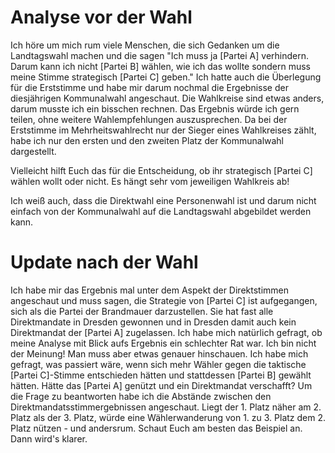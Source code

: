 # Analyse vor der Wahl
Ich höre um mich rum viele Menschen, die sich Gedanken um die Landtagswahl machen und die sagen "Ich muss ja [Partei A] verhindern. Darum kann ich nicht [Partei B] wählen, wie ich das wollte sondern muss meine Stimme strategisch [Partei C] geben." Ich hatte auch die Überlegung für die Erststimme und habe mir darum nochmal die Ergebnisse der diesjährigen Kommunalwahl angeschaut. Die Wahlkreise sind etwas anders, darum musste ich ein bisschen rechnen. Das Ergebnis würde ich gern teilen, ohne weitere Wahlempfehlungen auszusprechen. Da bei der Erststimme im Mehrheitswahlrecht nur der Sieger eines Wahlkreises zählt, habe ich nur den ersten und den zweiten Platz der Kommunalwahl dargestellt.

Vielleicht hilft Euch das für die Entscheidung, ob ihr strategisch [Partei C] wählen wollt oder nicht. Es hängt sehr vom jeweiligen Wahlkreis ab!

Ich weiß auch, dass die Direktwahl eine Personenwahl ist und darum nicht einfach von der Kommunalwahl auf die Landtagswahl abgebildet werden kann.

# Update nach der Wahl

Ich habe mir das Ergebnis mal unter dem Aspekt der Direktstimmen angeschaut und muss sagen, die Strategie von [Partei C] ist aufgegangen, sich als die Partei der Brandmauer darzustellen. Sie hat fast alle Direktmandate in Dresden gewonnen und in Dresden damit auch kein Direktmandat der [Partei A] zugelassen. Ich habe mich natürlich gefragt, ob meine Analyse mit Blick aufs Ergebnis ein schlechter Rat war. Ich bin nicht der Meinung! Man muss aber etwas genauer hinschauen. Ich habe mich gefragt, was passiert wäre, wenn sich mehr Wähler gegen die taktische [Partei C]-Stimme entschieden hätten und stattdessen [Partei B] gewählt hätten. Hätte das [Partei A] genützt und ein Direktmandat verschafft? Um die Frage zu beantworten habe ich die Abstände zwischen den Direktmandatsstimmergebnissen angeschaut. Liegt der 1. Platz näher am 2. Platz als der 3. Platz, würde eine Wählerwanderung von 1. zu 3. Platz dem 2. Platz  nützen - und andersrum. Schaut Euch am besten das Beispiel an. Dann wird's klarer.